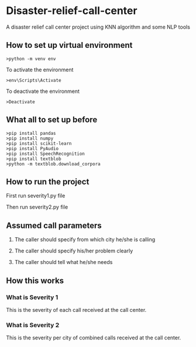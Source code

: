 # Disaster-relief-call-center

A disaster relief call center project using KNN algorithm and some NLP tools

## How to set up virtual environment

    >python -m venv env

To activate the environment

    >env\Scripts\Activate

To deactivate the environment

    >Deactivate

## What all to set up before

    >pip install pandas
    >pip install numpy
    >pip install scikit-learn
    >pip install PyAudio
    >pip install SpeechRecognition
    >pip install textblob
    >python -m textblob.download_corpora

## How to run the project

First run severity1.py file

Then run severity2.py file

## Assumed call parameters

1. The caller should specify from which city he/she is calling

2. The caller should specify his/her problem clearly

3. The caller should tell what he/she needs

## How this works

### What is Severity 1

This is the severity of each call received at the call center.

### What is Severity 2

This is the severity per city of combined calls received at the call center.
